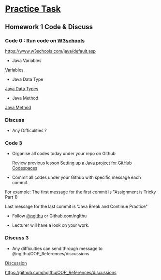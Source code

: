 
# [Practice Task](https://nglthu.github.io/OOP_References/Practice_week1)

## Homework 1 Code & Discuss



### Code 0 : Run code on [W3schools](https://www.w3schools.com/java/default.asp)
https://www.w3schools.com/java/default.asp

+ Java Variables
  
[Variables](https://www.w3schools.com/java/java_variables.asp)  

+ Java Data Type
  
[Java Data Types](https://www.w3schools.com/java/java_data_types.asp)



+ Java Method
  
[Java Method](https://www.w3schools.com/java/java_methods.asp)



### Discuss 
+ Any Difficulities ?

### Code 3
+ Organise all codes today under your repo on Github
  
  Review previous lesson [Setting up a Java project for GitHub Codespaces](https://docs.github.com/en/codespaces/setting-up-your-project-for-codespaces/adding-a-dev-container-configuration/setting-up-your-java-project-for-codespaces)
  
+ Commit all codes under your Github with specific message each commit.
  
For example: 
The first message for the first commit is "Assignment is Tricky Part 1)

Last message for the last commit is "Java Break and Continue Practice"

+ Follow [@nglthu](https://github.com/nglthu) or Github.com/nglthu

+ Lecturer will have a look on your work. 

### Discuss 3
+ Any difficulties can send through message to @nglthu/OOP_References/discussions

[Discussion](https://github.com/nglthu/OOP_References/discussions)

 https://github.com/nglthu/OOP_References/discussions

